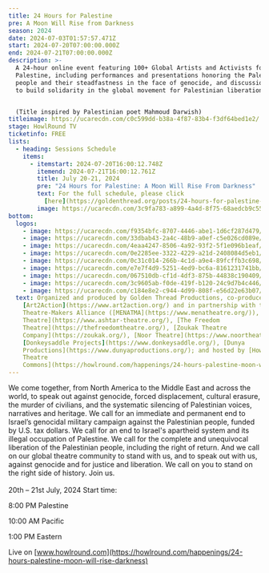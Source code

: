 ```yaml
---
title: 24 Hours for Palestine
pre: A Moon Will Rise from Darkness
season: 2024
date: 2024-07-03T01:57:57.471Z
start: 2024-07-20T07:00:00.000Z
end: 2024-07-21T07:00:00.000Z
description: >-
  A 24-hour online event featuring 100+ Global Artists and Activists for a Free
  Palestine, including performances and presentations honoring the Palestinian
  people and their steadfastness in the face of genocide, and discussions of how
  to build solidarity in the global movement for Palestinian liberation. 


  (Title inspired by Palestinian poet Mahmoud Darwish)
titleimage: https://ucarecdn.com/c0c599dd-b38a-4f87-83b4-f3df64bed1e2/
stage: HowlRound TV
ticketinfo: FREE
lists:
  - heading: Sessions Schedule
    items:
      - itemstart: 2024-07-20T16:00:12.748Z
        itemend: 2024-07-21T16:00:12.761Z
        title: July 20-21, 2024
        pre: "24 Hours for Palestine: A Moon Will Rise From Darkness"
        text: For the full schedule, please click
          [here](https://goldenthread.org/posts/24-hours-for-palestine-sessions/).
        image: https://ucarecdn.com/3c9fa783-a899-4a4d-8f75-68aedcb9c559/
bottom:
  logos:
    - image: https://ucarecdn.com/f9354bfc-8707-4446-abe1-1d6cf287d479/
    - image: https://ucarecdn.com/33dbab43-2a4c-48b9-a0ef-c5e026cd089e/
    - image: https://ucarecdn.com/4eaa4247-8506-4a92-93f2-5f1e096b1eaf/
    - image: https://ucarecdn.com/0e2285ee-3322-4229-a21d-2408084d5eb1/
    - image: https://ucarecdn.com/0c31c014-266b-4c1d-a9e4-89fcffb3c698/
    - image: https://ucarecdn.com/e7e7f4d9-5251-4ed9-bc6a-8161231741bb/
    - image: https://ucarecdn.com/067510db-cf1d-4df3-875b-44838c190409/
    - image: https://ucarecdn.com/3c9605ab-f0de-419f-b120-24c9d7b4c446/
    - image: https://ucarecdn.com/c184e8e2-c944-4d99-808f-e56d22e63b07/
  text: Organized and produced by Golden Thread Productions, co-produced with
    [Art2Action](https://www.art2action.org/) and in partnership with the MENA
    Theatre-Makers Alliance ([MENATMA](https://www.menatheatre.org/)), [Ashtar
    Theatre](https://www.ashtar-theatre.org/), [The Freedom
    Theatre](https://thefreedomtheatre.org/), [Zoukak Theatre
    Company](https://zoukak.org/), [Noor Theatre](https://www.noortheatre.org/),
    [Donkeysaddle Projects](https://www.donkeysaddle.org/), [Dunya
    Productions](https://www.dunyaproductions.org/); and hosted by [HowlRound
    Theatre
    Commons](https://howlround.com/happenings/24-hours-palestine-moon-will-rise-darkness).
---
```

We come together, from North America to the Middle East and across the world, to speak out against genocide, forced displacement, cultural erasure, the murder of civilians, and the systematic silencing of Palestinian voices, narratives and heritage. We call for an immediate and permanent end to Israel’s genocidal military campaign against the Palestinian people, funded by U.S. tax dollars. We call for an end to Israel's apartheid system and its illegal occupation of Palestine. We call for the complete and unequivocal liberation of the Palestinian people, including the right of return. And we call on our global theatre community to stand with us, and to speak out with us, against genocide and for justice and liberation. We call on you to stand on the right side of history. Join us. \
\
20th – 21st July, 2024
Start time: 

8:00 PM Palestine 

10:00 AM Pacific 

1:00 PM Eastern 

Live on [www.howlround.com](https://howlround.com/happenings/24-hours-palestine-moon-will-rise-darkness)